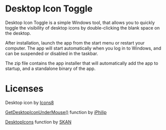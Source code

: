 # Desktop Icon Toggle

Desktop Icon Toggle is a simple Windows tool, that allows you to quickly toggle the visibility of desktop icons by double-clicking the blank space on the desktop.

After installation, launch the app from the start menu or restart your computer. The app will start automatically when you log in to Windows, and can be suspended or disabled in the taskbar.

The zip file contains the app installer that will automatically add the app to startup, and a standalone binary of the app.

# Licenses

Desktop icon by [Icons8](https://icons8.com/)

[GetDesktopIconUnderMouse()](https://www.autohotkey.com/boards/viewtopic.php?t=61497) function by [iPhilip](https://www.autohotkey.com/boards/memberlist.php?mode=viewprofile&u=155)

[DesktopIcons](https://www.autohotkey.com/boards/viewtopic.php?t=75890) function by [SKAN](https://www.autohotkey.com/boards/memberlist.php?mode=viewprofile&u=54)